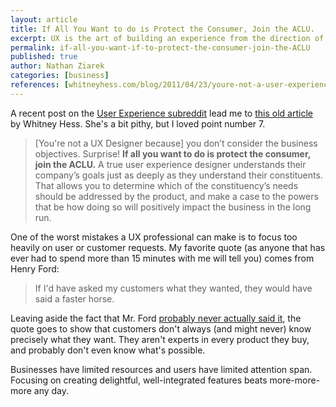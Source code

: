 ```yaml
---
layout: article
title: If All You Want to do is Protect the Consumer, Join the ACLU.
excerpt: UX is the art of building an experience from the direction of the business.
permalink: if-all-you-want-if-to-protect-the-consumer-join-the-ACLU
published: true
author: Nathan Ziarek
categories: [business]
references: [whitneyhess.com/blog/2011/04/23/youre-not-a-user-experience-designer-if/|Pleasure and Pain, www.reddit.com/r/userexperience/comments/1vyce2/what_do_you_do_when_the_stakeholders_wont_listen/|/r/userexperience]
---
```


A recent post on the [User Experience subreddit][2] lead me to [this old article][0] by Whitney Hess. She's a bit pithy, but I loved point number 7.

> [You're not a UX Designer because] you don’t consider the business objectives. Surprise! **If all you want to do is protect the consumer, join the ACLU.** A true user experience designer understands their company’s goals just as deeply as they understand their constituents. That allows you to determine which of the constituency’s needs should be addressed by the product, and make a case to the powers that be how doing so will positively impact the business in the long run.

One of the worst mistakes a UX professional can make is to focus too heavily on user or customer requests. My favorite quote (as anyone that has ever had to spend more than 15 minutes with me will tell you) comes from Henry Ford:

> If I'd have asked my customers what they wanted, they would have said a faster horse.

Leaving aside the fact that Mr. Ford [probably never actually said it][1], the quote goes to show that customers don't always (and might never) know precisely what they want. They aren't experts in every product they buy, and probably don't even know what's possible.

Businesses have limited resources and users have limited attention span. Focusing on creating delightful, well-integrated features beats more-more-more any day.


[0]: http://whitneyhess.com/blog/2011/04/23/youre-not-a-user-experience-designer-if
[1]: http://blogs.hbr.org/2011/08/henry-ford-never-said-the-fast/
[2]: http://www.reddit.com/r/userexperience